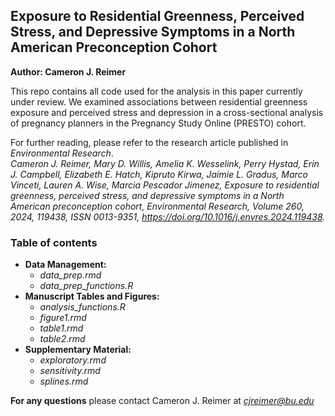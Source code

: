 ## Exposure to Residential Greenness, Perceived Stress, and Depressive Symptoms in a North American Preconception Cohort
**Author: Cameron J. Reimer**

This repo contains all code used for the analysis in this paper currently under review. We examined associations between residential greenness exposure and perceived stress and depression in a cross-sectional analysis of pregnancy planners in the Pregnancy Study Online (PRESTO) cohort.

For further reading, please refer to the research article published in *Environmental Research*.   
*Cameron J. Reimer, Mary D. Willis, Amelia K. Wesselink, Perry Hystad, Erin J. Campbell, Elizabeth E. Hatch, Kipruto Kirwa, Jaimie L. Gradus, Marco Vinceti, Lauren A. Wise, Marcia Pescador Jimenez,
Exposure to residential greenness, perceived stress, and depressive symptoms in a North American preconception cohort, Environmental Research, Volume 260, 2024, 119438, ISSN 0013-9351, https://doi.org/10.1016/j.envres.2024.119438.*
  

### Table of contents  
- **Data Management:**
     -  *data_prep.rmd* 
     -  *data_prep_functions.R*
- **Manuscript Tables and Figures:**
     -  *analysis_functions.R*
     -  *figure1.rmd*
     -  *table1.rmd*
     -  *table2.rmd*
- **Supplementary Material:**
     - *exploratory.rmd*
     - *sensitivity.rmd*
     - *splines.rmd*


**For any questions** please contact Cameron J. Reimer at *cjreimer@bu.edu*
